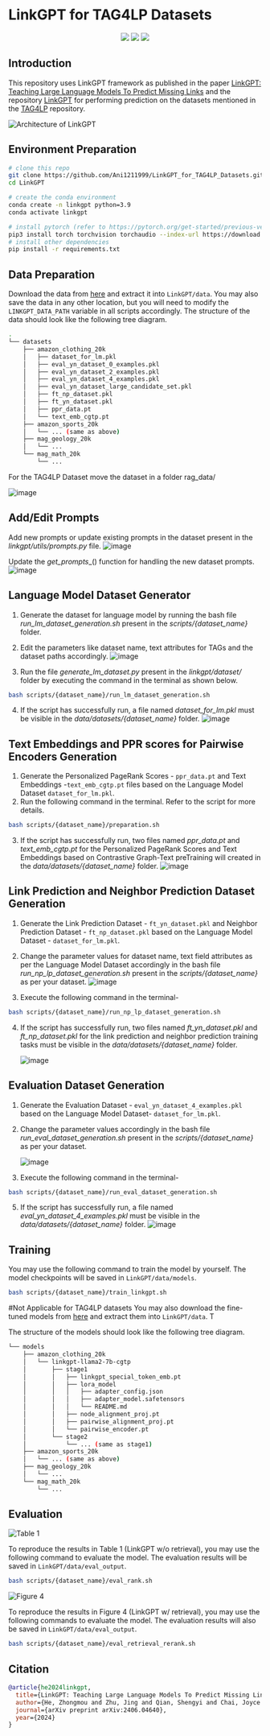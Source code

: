 # LinkGPT for TAG4LP Datasets


<p align="center">
    <a href="https://arxiv.org/abs/2406.04640" alt="arXiv">
        <img src="https://img.shields.io/badge/arXiv-2406.04640-b31b1b.svg?logo=arxiv&logoColor=fff" /></a>
    <a href="https://drive.google.com/file/d/1-_57MT-Mtp_oYnqSc0Kos7BpDBAyPuy5/view?usp=drive_link" alt="GoogleDrive Datasets">
        <img src="https://img.shields.io/badge/GoogleDrive-Datasets-4285F4?logo=googledrive&logoColor=fff" /></a>
    <a href="https://drive.google.com/file/d/17h3ToYyZFp9dcQ9FJjLL6KT-KvrN1BpH/view?usp=sharing" alt="GoogleDrive Models">
        <img src="https://img.shields.io/badge/GoogleDrive-Models-4285F4?logo=googledrive&logoColor=fff" /></a>
</p>

## Introduction

This repository uses LinkGPT framework as published in the paper [LinkGPT: Teaching Large Language Models To Predict Missing Links]( https://arxiv.org/abs/2406.04640 ) and the repository [LinkGPT](https://github.com/twelfth-star/LinkGPT) for performing prediction on the datasets mentioned in the [TAG4LP](https://github.com/ChenS676/TAG4LP) repository.


![Architecture of LinkGPT](assets/arch.png)

## Environment Preparation

```bash
# clone this repo
git clone https://github.com/Ani1211999/LinkGPT_for_TAG4LP_Datasets.git
cd LinkGPT

# create the conda environment
conda create -n linkgpt python=3.9
conda activate linkgpt

# install pytorch (refer to https://pytorch.org/get-started/previous-versions/ for other cuda versions)
pip3 install torch torchvision torchaudio --index-url https://download.pytorch.org/whl/cu118
# install other dependencies
pip install -r requirements.txt
```

## Data Preparation

Download the data from [here](https://drive.google.com/file/d/1-_57MT-Mtp_oYnqSc0Kos7BpDBAyPuy5/view?usp=drive_link) and extract it into `LinkGPT/data`. You may also save the data in any other location, but you will need to modify the `LINKGPT_DATA_PATH` variable in all scripts accordingly. The structure of the data should look like the following tree diagram.

```bash
.
└── datasets
    ├── amazon_clothing_20k
    │   ├── dataset_for_lm.pkl
    │   ├── eval_yn_dataset_0_examples.pkl
    │   ├── eval_yn_dataset_2_examples.pkl
    │   ├── eval_yn_dataset_4_examples.pkl
    │   ├── eval_yn_dataset_large_candidate_set.pkl
    │   ├── ft_np_dataset.pkl
    │   ├── ft_yn_dataset.pkl
    │   ├── ppr_data.pt
    │   └── text_emb_cgtp.pt
    ├── amazon_sports_20k
    │   └── ... (same as above)
    ├── mag_geology_20k
    │   └── ...
    └── mag_math_20k
        └── ...

```
For the TAG4LP Dataset move the dataset in a folder rag_data/ 

![image](https://github.com/user-attachments/assets/6a372dde-0a82-4311-9b03-7978210509b6)

  
## Add/Edit Prompts
Add new prompts or update existing prompts in the dataset present in the _linkgpt/utils/prompts.py_ file.
![image](https://github.com/user-attachments/assets/da7eb80f-53a1-4cf1-94c4-47818cde233b)

Update the _get_prompts__() function for handling the new dataset prompts.
![image](https://github.com/user-attachments/assets/f89e7ce7-ecf9-4399-a17a-2eadf3c73c91)




  
## Language Model Dataset Generator
1. Generate the dataset for language model by running the bash file _run_lm_dataset_generation.sh_ present in the _scripts/{dataset_name}_ folder.  

2. Edit the parameters like dataset name, text attributes for TAGs and the dataset paths accordingly.
![image](https://github.com/user-attachments/assets/4d08f9cf-3f6b-4d89-a1f9-c9130ffe52aa)

3. Run the file _generate_lm_dataset.py_ present in the _linkgpt/dataset/_ folder by executing the command in the terminal as shown below.
   
```bash
bash scripts/{dataset_name}/run_lm_dataset_generation.sh
```
4. If the script has successfully run, a file named _dataset_for_lm.pkl_ must be visible in the _data/datasets/{dataset_name}_ folder.
   ![image](https://github.com/user-attachments/assets/187b5168-761e-4a8b-8c71-b10dcd5a870e)

     

## Text Embeddings and PPR scores for Pairwise Encoders Generation
1. Generate the Personalized PageRank Scores - `ppr_data.pt` and Text Embeddings -`text_emb_cgtp.pt` files based on the Language Model Dataset `dataset_for_lm.pkl`.
2. Run the following command in the terminal. Refer to the script for more details.

```bash
bash scripts/{dataset_name}/preparation.sh
```
3. If the script has successfully run, two files named _ppr_data.pt_ and _text_emb_cgtp.pt_ for the Personalized PageRank Scores and Text Embeddings based on Contrastive Graph-Text preTraining will created in the _data/datasets/{dataset_name}_ folder.
   ![image](https://github.com/user-attachments/assets/dde49bf9-2a07-4457-9a03-9781d26573bc)

  

## Link Prediction and Neighbor Prediction Dataset Generation
1. Generate the Link Prediction Dataset - `ft_yn_dataset.pkl` and  Neighbor Prediction Dataset - `ft_np_dataset.pkl` based on the Language Model Dataset - `dataset_for_lm.pkl`.
2. Change the parameter values for dataset name, text field attributes as per the Language Model Dataset accordingly in the bash file _run_np_lp_dataset_generation.sh_ present in the _scripts/{dataset_name}_ as per your dataset.
   ![image](https://github.com/user-attachments/assets/021f5701-a9f6-48a9-99a9-a8f80eb1febe)

3. Execute the following command in the terminal-

```bash
bash scripts/{dataset_name}/run_np_lp_dataset_generation.sh
```

4. If the script has successfully run, two files named _ft_yn_dataset.pkl_ and _ft_np_dataset.pkl_ for the link prediction and neighbor prediction training tasks must be visible in the _data/datasets/{dataset_name}_ folder.
  
   ![image](https://github.com/user-attachments/assets/bf8f4088-1ebb-4e78-af4e-57ad38f76132)
   

  
## Evaluation Dataset Generation
1. Generate the Evaluation Dataset - `eval_yn_dataset_4_examples.pkl`  based on the Language Model Dataset- `dataset_for_lm.pkl`.
2. Change the parameter values accordingly in the bash file _run_eval_dataset_generation.sh_ present in the _scripts/{dataset_name}_ as per your dataset.

   ![image](https://github.com/user-attachments/assets/fc6ab733-0477-488f-a628-a9d10a2fb62f)

4. Execute the following command in the terminal-

```bash
bash scripts/{dataset_name}/run_eval_dataset_generation.sh
```

5. If the script has successfully run, a file named _eval_yn_dataset_4_examples.pkl_ must be visible in the _data/datasets/{dataset_name}_ folder.
   ![image](https://github.com/user-attachments/assets/c48be3ee-f0c9-42fb-b9ec-55b72e7363b0)
   

  
## Training

You may use the following command to train the model by yourself. The model checkpoints will be saved in `LinkGPT/data/models`.

```bash
bash scripts/{dataset_name}/train_linkgpt.sh
```

#Not Applicable for TAG4LP datasets
You may also download the fine-tuned models from [here](https://drive.google.com/file/d/17h3ToYyZFp9dcQ9FJjLL6KT-KvrN1BpH/view?usp=sharing
) and extract them into `LinkGPT/data`. T

The structure of the models should look like the following tree diagram.

```bash
└── models
    ├── amazon_clothing_20k
    │   └── linkgpt-llama2-7b-cgtp
    │       ├── stage1
    │       │   ├── linkgpt_special_token_emb.pt
    │       │   ├── lora_model
    │       │   │   ├── adapter_config.json
    │       │   │   ├── adapter_model.safetensors
    │       │   │   └── README.md
    │       │   ├── node_alignment_proj.pt
    │       │   ├── pairwise_alignment_proj.pt
    │       │   └── pairwise_encoder.pt
    │       └── stage2
    │           └── ... (same as stage1)
    ├── amazon_sports_20k
    │   └── ... (same as above)
    ├── mag_geology_20k
    │   └── ...
    └── mag_math_20k
        └── ...
```

## Evaluation

![Table 1](assets/table1.png)

To reproduce the results in Table 1 (LinkGPT w/o retrieval), you may use the following command to evaluate the model. The evaluation results will be saved in `LinkGPT/data/eval_output`.
 
```bash
bash scripts/{dataset_name}/eval_rank.sh
```

![Figure 4](assets/figure4.png)

To reproduce the results in Figure 4 (LinkGPT w/ retrieval), you may use the following commands to evaluate the model. The evaluation results will also be saved in `LinkGPT/data/eval_output`.

```bash
bash scripts/{dataset_name}/eval_retrieval_rerank.sh
```

## Citation

```bibtex
@article{he2024linkgpt,
  title={LinkGPT: Teaching Large Language Models To Predict Missing Links},
  author={He, Zhongmou and Zhu, Jing and Qian, Shengyi and Chai, Joyce and Koutra, Danai},
  journal={arXiv preprint arXiv:2406.04640},
  year={2024}
}
```
